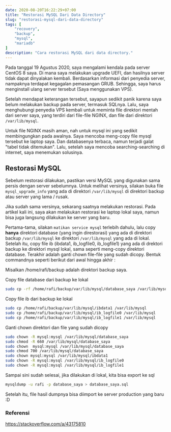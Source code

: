 ```yaml
---
date: 2020-08-20T16:22:29+07:00
title: "Restorasi MySQL Dari Data Directory"
slug: "restorasi-mysql-dari-data-directory"
tags: [
    "recovery",
    "backup",
    "mysql",
    "mariadb"
]
description: "Cara restorasi MySQL dari data directory."
---
```


Pada tanggal 19 Agustus 2020, saya mengalami kendala pada server CentOS 8 saya. Di mana saya melakukan upgrade UEFI, dan hasilnya server tidak dapat dinyalakan kembali. Berdasarkan informasi dari penyedia server, nampaknya terdapat kegagalan pemasangan GRUB. Sehingga, saya harus menginstall ulang server tersebut (Saya menggunakan VPS).

Setelah mendapat keterangan tersebut, sayapun sedikit panik karena saya belum melakukan backup pada server, termasuk SQLnya. Lalu, saya menghubungi penyedia VPS kembali untuk meminta file direktori mentah dari server saya, yang terdiri dari file-file NGINX, dan file dari direktori `/var/lib/mysql`.

Untuk file NGINX masih aman, nah untuk mysql ini yang sedikit membingungkan pada awalnya. Saya mencoba meng-copy file mysql tersebut ke laptop saya. Dan databasenya terbaca, namun terjadi galat "tabel tidak ditemukan". Lalu, setelah saya mencoba searching-searching di internet, saya menemukan solusinya.

## Restorasi MySQL
Sebelum restorasi dilakukan, pastikan versi MySQL yang digunakan sama persis dengan server sebelumnya. Untuk melihat versinya, silakan buka file `mysql_upgrade_info` yang ada di direktori `/var/lib/mysql` di direktori backup atau server yang lama / rusak.

Jika sudah sama versinya, sekarang saatnya melakukan restorasi. Pada artikel kali ini, saya akan melakukan restorasi ke laptop lokal saya, namun bisa juga langsung dilakukan ke server yang baru.

Pertama-tama, silakan `matikan service mysql` terlebih dahulu, lalu copy **hanya** direktori database (yang ingin direstorasi) yang ada di direktori backup `/var/lib/mysql` ke direktori `/var/lib/mysql` yang ada di lokal. Setelah itu, copy file ib (ibdata1, ib_logfile0, ib_logfile1) yang ada di drektori backup ke direktori mysql lokal, sama seperti meng-copy direktori database. Terakhir adalah ganti chown file-file yang sudah dicopy. Bentuk commandnya seperti berikut dari awal hingga akhir :

Misalkan /home/rafi/backup adalah direktori backup saya.

Copy file database dari backup ke lokal

```bash
sudo cp -rf /home/rafi/backup/var/lib/mysql/database_saya /var/lib/mysql/
```

Copy file ib dari backup ke lokal
```bash
sudo cp /home/rafi/backup/var/lib/mysql/ibdata1 /var/lib/mysql
sudo cp /home/rafi/backup/var/lib/mysql/ib_logfile0 /var/lib/mysql
sudo cp /home/rafi/backup/var/lib/mysql/ib_logfile1 /var/lib/mysql
```

Ganti chown direktori dan file yang sudah dicopy
```bash
sudo chown -R mysql:mysql /var/lib/mysql/database_saya
sudo chmod -R 660 /var/lib/mysql/database_saya
sudo chown  mysql:mysql /var/lib/mysql/database_saya 
sudo chmod 700 /var/lib/mysql/database_saya
sudo chown mysql:mysql /var/lib/mysql/ibdata1
sudo chown -R mysql:mysql /var/lib/mysql/ib_logfile0
sudo chown -R mysql:mysql /var/lib/mysql/ib_logfile1
```

Sampai sini sudah selesai, jika dilakukan di lokal, kita bisa export ke sql
```bash
mysqldump -u rafi -p database_saya > database_saya.sql
```

Setelah itu, file hasil dumpnya bisa diimport ke server production yang baru :D

### Referensi
https://stackoverflow.com/a/43175810
